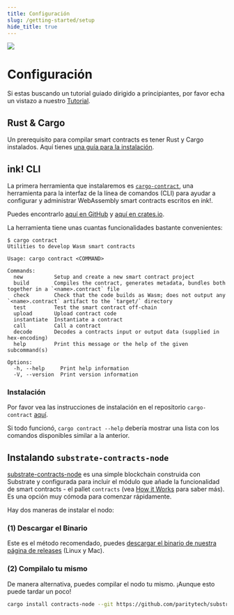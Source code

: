 ```yaml
---
title: Configuración
slug: /getting-started/setup
hide_title: true
---
```


<img src="/img/title/setup.svg" className="titlePic" />

# Configuración

Si estas buscando un tutorial guiado dirigido a principiantes, por favor echa un vistazo a nuestro [Tutorial](https://docs.substrate.io/tutorials/smart-contracts/).

## Rust & Cargo

Un prerequisito para compilar smart contracts es tener Rust y Cargo instalados. Aquí tienes [una guía para la instalación](https://doc.rust-lang.org/cargo/getting-started/installation.html).

## ink! CLI

La primera herramienta que instalaremos es [`cargo-contract`](https://github.com/paritytech/cargo-contract), una herramienta para la interfaz de la línea de comandos (CLI) para ayudar a configurar y administrar WebAssembly smart contracts escritos en ink!.

Puedes encontrarlo [aquí en GitHub](https://github.com/paritytech/cargo-contract)
y [aquí en crates.io](https://crates.io/crates/cargo-contract).

La herramienta tiene unas cuantas funcionalidades bastante convenientes:

```
$ cargo contract       
Utilities to develop Wasm smart contracts

Usage: cargo contract <COMMAND>

Commands:
  new          Setup and create a new smart contract project
  build        Compiles the contract, generates metadata, bundles both together in a `<name>.contract` file
  check        Check that the code builds as Wasm; does not output any `<name>.contract` artifact to the `target/` directory
  test         Test the smart contract off-chain
  upload       Upload contract code
  instantiate  Instantiate a contract
  call         Call a contract
  decode       Decodes a contracts input or output data (supplied in hex-encoding)
  help         Print this message or the help of the given subcommand(s)

Options:
  -h, --help     Print help information
  -V, --version  Print version information
```

### Instalación

Por favor vea las instrucciones de instalación en el repositorio `cargo-contract` [aquí](https://github.com/paritytech/cargo-contract#installation).

Si todo funcionó, `cargo contract --help` debería mostrar una lista con los comandos disponibles similar a la anterior. 

## Instalando `substrate-contracts-node`

[substrate-contracts-node](https://github.com/paritytech/substrate-contracts-node) es
una simple blockchain construida con Substrate y configurada para incluir el módulo que añade
la funcionalidad de smart contracts - el pallet `contracts` (vea [How it Works](/how-it-works) para saber más).
Es una opción muy cómoda para comenzar rápidamente.

Hay dos maneras de instalar el nodo:

### (1) Descargar el Binario
Este es el método recomendado, puedes 
[descargar el binario de nuestra página de releases](https://github.com/paritytech/substrate-contracts-node/releases)
(Linux y Mac).

### (2) Compilalo tu mismo
De manera alternativa, puedes compilar el nodo tu mismo.
¡Aunque esto puede tardar un poco!

```bash
cargo install contracts-node --git https://github.com/paritytech/substrate-contracts-node.git --tag v0.23.0 --force --locked
```